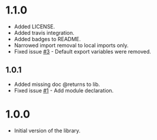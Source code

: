 # 1.1.0

- Added LICENSE.
- Added travis integration.
- Added badges to README.
- Narrowed import removal to local imports only.
- Fixed issue [#3](https://github.com/RecuencoJones/barrel-defgen/issues/3) - Default export variables were removed.

## 1.0.1

- Added missing doc @returns to lib.
- Fixed issue [#1](https://github.com/RecuencoJones/barrel-defgen/issues/1) - Add module declaration.

# 1.0.0

- Initial version of the library.
